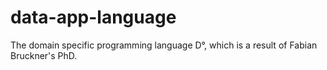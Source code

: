 # data-app-language
The domain specific programming language D°, which is a result of Fabian Bruckner's PhD.
